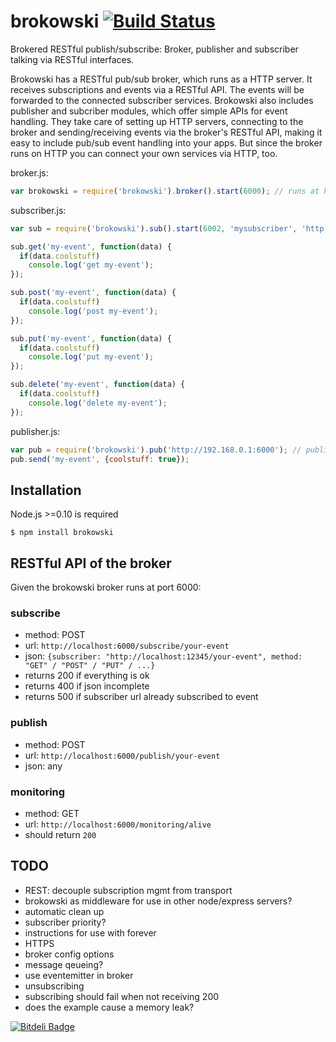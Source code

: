 brokowski [![Build Status](https://secure.travis-ci.org/Horsed/brokowski.png)](http://travis-ci.org/Horsed/brokowski)
===========
 
Brokered RESTful publish/subscribe: Broker, publisher and subscriber talking via RESTful interfaces.

Brokowski has a RESTful pub/sub broker, which runs as a HTTP server. It receives subscriptions and events via a RESTful API. The events will be forwarded to the connected subscriber services.
Brokowski also includes publisher and subcriber modules, which offer simple APIs for event handling. They take care of setting up HTTP servers, connecting to the broker and sending/receiving events via the broker's RESTful API, making it easy to include pub/sub event handling into your apps. But since the broker runs on HTTP you can connect your own services via HTTP, too.

broker.js:
```js
var brokowski = require('brokowski').broker().start(6000); // runs at http://192.168.0.1:6000
```

subscriber.js:
```js
var sub = require('brokowski').sub().start(6002, 'mysubscriber', 'http://192.168.0.1:6000'); // runs at http://192.168.0.2:6002

sub.get('my-event', function(data) {
  if(data.coolstuff)
    console.log('get my-event');
});

sub.post('my-event', function(data) {
  if(data.coolstuff)
    console.log('post my-event');
});

sub.put('my-event', function(data) {
  if(data.coolstuff)
    console.log('put my-event');
});

sub.delete('my-event', function(data) {
  if(data.coolstuff)
    console.log('delete my-event');
});
```

publisher.js:
```js
var pub = require('brokowski').pub('http://192.168.0.1:6000'); // publishes to http://192.168.0.1:6000
pub.send('my-event', {coolstuff: true});
```

## Installation

  Node.js >=0.10 is required

    $ npm install brokowski

## RESTful API of the broker

  Given the brokowski broker runs at port 6000:

### subscribe

  * method: POST
  * url: ```http://localhost:6000/subscribe/your-event```
  * json: ```{subscriber: "http://localhost:12345/your-event", method: "GET" / "POST" / "PUT" / ...}```
  * returns 200 if everything is ok
  * returns 400 if json incomplete
  * returns 500 if subscriber url already subscribed to event

### publish

  * method: POST
  * url: ```http://localhost:6000/publish/your-event```
  * json: any

### monitoring

  * method: GET
  * url: ```http://localhost:6000/monitoring/alive```
  * should return ```200```

## TODO

  * REST: decouple subscription mgmt from transport
  * brokowski as middleware for use in other node/express servers?
  * automatic clean up
  * subscriber priority?
  * instructions for use with forever
  * HTTPS
  * broker config options
  * message qeueing?
  * use eventemitter in broker
  * unsubscribing
  * subscribing should fail when not receiving 200
  * does the example cause a memory leak?

[![Bitdeli Badge](https://d2weczhvl823v0.cloudfront.net/Horsed/brokowski/trend.png)](https://bitdeli.com/free "Bitdeli Badge")
